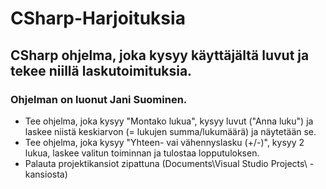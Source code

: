 # CSharp-Harjoituksia
## CSharp ohjelma, joka kysyy käyttäjältä luvut ja tekee niillä laskutoimituksia.
### Ohjelman on luonut Jani Suominen.
- Tee ohjelma, joka kysyy "Montako lukua", kysyy luvut ("Anna luku") ja laskee niistä keskiarvon (= lukujen summa/lukumäärä) ja näytetään se.
- Tee ohjelma, joka kysyy "Yhteen- vai vähennyslasku (+/-)", kysyy 2 lukua, laskee valitun toiminnan ja tulostaa lopputuloksen.
- Palauta projektikansiot zipattuna (Documents\Visual Studio Projects\ -kansiosta)
